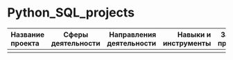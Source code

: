 # Python_SQL_projects
| Название проекта  | Сферы деятельности  | Направления деятельности | Навыки и инструменты | Задачи проекта | Описание проекта | Ключевые слова |
|:------------- |:---------------:| -------------:| -------------:| -------------:| -------------:| -------------:|
|         |     |  |    |      |    |   |
